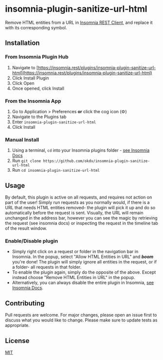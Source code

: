 # insomnia-plugin-sanitize-url-html
Remove HTML entities from a URL in [Insomnia REST Client](https://insomnia.rest), and replace it with its corresponding symbol. 
## Installation
### From Insomnia Plugin Hub
1. Navigate to [https://insomnia.rest/plugins/insomnia-plugin-sanitize-url-html](https://insomnia.rest/plugins/insomnia-plugin-sanitize-url-html)
2. Click Install Plugin
3. Click Open
4. Once opened, click Install
### From the Insomnia App
1. Go to Application > Preferences **or** click the cog icon (⚙️)
2. Navigate to the Plugins tab
3. Enter `insomnia-plugin-sanitize-url-html`
4. Click Install
### Manual Install
1. Using a terminal, `cd` into your Insomnia plugins folder - [see Insomnia Docs](https://docs.insomnia.rest/insomnia/introduction-to-plugins)
2. Run `git clone https://github.com/okdv/insomnia-plugin-sanitize-url-html`
3. Run `cd insomnia-plugin-sanitize-url-html`
## Usage
By default, this plugin is active on all requests, and requires not action on part of the user! Simply run requests as you normally would, if there is a URL that needs HTML entities removed- the plugin will pick it up and do so automatically before the request is sent. Visually, the URL will remain unchanged in the address bar, however you can see the magic by retrieving the request (see insomnia docs) or inspecting the request in the timeline tab of the result window.  
### Enable/Disable plugin
 - Simply right click on a request or folder in the navigation bar in Insomnia. In the popup, select "Allow HTML Entities in URL" and ***boom*** you're done! The plugin will simply ignore all entities in the request, or if a folder- all requests in that folder. 
 - To enable the plugin again, simply do the opposite of the above. Except instead choose "Remove HTML Entities in URL" in the popup. 
 - Alternatively, you can always disable the entire plugin in Insomnia, [see Insomnia Docs](https://docs.insomnia.rest/insomnia/introduction-to-plugins).
## Contributing
Pull requests are welcome. For major changes, please open an issue first to discuss what you would like to change.
Please make sure to update tests as appropriate.
## License
[MIT](https://choosealicense.com/licenses/mit/)